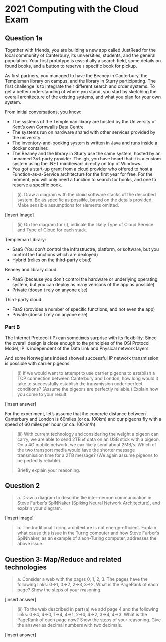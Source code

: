 # 2021 Computing with the Cloud Exam

## Question 1a

Together with friends, you are building a new app called JustRead for the local community of Canterbury, its universities, students, and the general population. Your first prototype is essentially a search field, some details on found books, and a button to reserve a specific book for pickup.

As first partners, you managed to have the Beaney in Canterbury, the Templeman library on campus, and the library in Sturry participating. The first challenge is to integrate their different search and order systems. To get a better understanding of where you stand, you start by sketching the overall architecture of the existing systems, and what you plan for your own system.

From initial conversations, you know:

- The systems of the Templeman library are hosted by the University of Kent’s own Cornwallis Data Centre
- The systems run on hardware shared with other services provided by the university.
- The inventory-and-booking system is written in Java and runs inside a docker container.
- The Beaney and the library in Sturry use the same system, hosted by an unnamed 3rd-party provider. Though, you have heard that it is a custom system using the .NET middleware directly on top of Windows.
- You got a start-up grant from a cloud provider who offered to host a Function-as-a-Service architecture for the first year for free. For the moment, you will only need a function to search for books, and one to reserve a specific book.

> (i). Draw a diagram with the cloud software stacks of the described system. Be as specific as possible, based on the details provided. Make sensible assumptions for elements omitted.

[Insert Image]

> (ii) On the diagram for (i), indicate the likely Type of Cloud Service and Type of Cloud for each stack.

Templeman Library:

- SaaS (You don't control the infrastructre, platform, or software, but you control the functions which are deployed)
- Hybrid (relies on the third-party cloud)

Beaney and library cloud:

- PaaS (because you don't control the hardware or underlying operating system, but you can deploy as many verisons of the app as possible)
- Private (doesn't rely on anyone else)

Third-party cloud:

- FaaS (provides a number of specific functions, and not even the app)
- Private (doesn't rely on anyone else)

### Part B

The Internet Protocol (IP) can sometimes surprise with its flexibility. Since the overall design is close enough to the principles of the OSI Protocol Model, IP is independent of the Data Link and Physical network layers.

And some Norwegians indeed showed successful IP network transmission is possible with carrier pigeons.

> (i) If we would want to attempt to use carrier pigeons to establish a TCP connection between Canterbury and London, how long would it take to successfully establish the transmission under perfect conditions? (Assume the pigeons are perfectly reliable.) Explain how you come to your result.

[insert answer]

For the experiment, let’s assume that the concrete distance between Canterbury and London is 60miles (or ca. 100km) and our pigeons fly with a speed of 60 miles per hour (or ca. 100km/h).

> (ii) With current technology and considering the weight a pigeon can carry, we are able to send 2TB of data on an USB stick with a pigeon. On a 4G mobile network, we can likely send about 2MB/s. Which of the two transport media would have the shorter message transmission time for a 2TB message? (We again assume pigeons to be perfectly reliable).
>
> Briefly explain your reasoning.

## Question 2

> a. Draw a diagram to describe the inter-neuron communication in Steve Furber’s SpiNNaker (Spiking Neural Network Architecture), and explain your diagram.

[insert image]

> b. The traditional Turing architecture is not energy-efficient. Explain what cause this issue in the Turing computer and how Steve Furber’s SpiNNaker, as an example of a non-Turing computer, addresses the above issue.



## Question 3: Map/Reduce and related technologies

> a. Consider a web with the pages 0, 1, 2, 3. The pages have the following links: 0→1, 0→2, 2→3, 3→2. What is the PageRank of each page? Show the steps of your reasoning.

[insert answer]

> (ii) To the web described in part (a) we add page 4 and the following links: 0→4, 4→0, 1→4, 4→1, 2→4, 4→2, 3→4, 4→3. What is the PageRank of each page now? Show the steps of your reasoning. Give the answer as decimal numbers with two decimals.

[insert answer]
